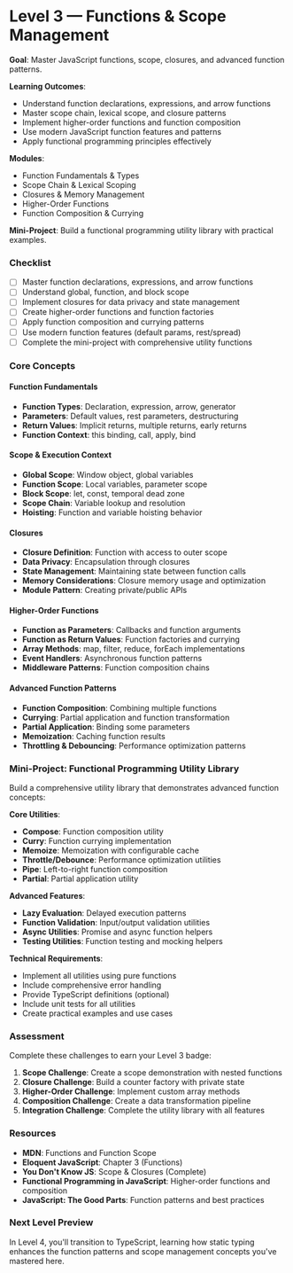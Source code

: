 # Level 3 — Functions & Scope Management

**Goal**: Master JavaScript functions, scope, closures, and advanced function patterns.

**Learning Outcomes**:
- Understand function declarations, expressions, and arrow functions
- Master scope chain, lexical scope, and closure patterns
- Implement higher-order functions and function composition
- Use modern JavaScript function features and patterns
- Apply functional programming principles effectively

**Modules**:
- Function Fundamentals & Types
- Scope Chain & Lexical Scoping
- Closures & Memory Management
- Higher-Order Functions
- Function Composition & Currying

**Mini-Project**: Build a functional programming utility library with practical examples.

### Checklist
- [ ] Master function declarations, expressions, and arrow functions
- [ ] Understand global, function, and block scope
- [ ] Implement closures for data privacy and state management
- [ ] Create higher-order functions and function factories
- [ ] Apply function composition and currying patterns
- [ ] Use modern function features (default params, rest/spread)
- [ ] Complete the mini-project with comprehensive utility functions

### Core Concepts

#### Function Fundamentals
- **Function Types**: Declaration, expression, arrow, generator
- **Parameters**: Default values, rest parameters, destructuring
- **Return Values**: Implicit returns, multiple returns, early returns
- **Function Context**: this binding, call, apply, bind

#### Scope & Execution Context
- **Global Scope**: Window object, global variables
- **Function Scope**: Local variables, parameter scope
- **Block Scope**: let, const, temporal dead zone
- **Scope Chain**: Variable lookup and resolution
- **Hoisting**: Function and variable hoisting behavior

#### Closures
- **Closure Definition**: Function with access to outer scope
- **Data Privacy**: Encapsulation through closures
- **State Management**: Maintaining state between function calls
- **Memory Considerations**: Closure memory usage and optimization
- **Module Pattern**: Creating private/public APIs

#### Higher-Order Functions
- **Function as Parameters**: Callbacks and function arguments
- **Function as Return Values**: Function factories and currying
- **Array Methods**: map, filter, reduce, forEach implementations
- **Event Handlers**: Asynchronous function patterns
- **Middleware Patterns**: Function composition chains

#### Advanced Function Patterns
- **Function Composition**: Combining multiple functions
- **Currying**: Partial application and function transformation
- **Partial Application**: Binding some parameters
- **Memoization**: Caching function results
- **Throttling & Debouncing**: Performance optimization patterns

### Mini-Project: Functional Programming Utility Library

Build a comprehensive utility library that demonstrates advanced function concepts:

**Core Utilities**:
- **Compose**: Function composition utility
- **Curry**: Function currying implementation
- **Memoize**: Memoization with configurable cache
- **Throttle/Debounce**: Performance optimization utilities
- **Pipe**: Left-to-right function composition
- **Partial**: Partial application utility

**Advanced Features**:
- **Lazy Evaluation**: Delayed execution patterns
- **Function Validation**: Input/output validation utilities
- **Async Utilities**: Promise and async function helpers
- **Testing Utilities**: Function testing and mocking helpers

**Technical Requirements**:
- Implement all utilities using pure functions
- Include comprehensive error handling
- Provide TypeScript definitions (optional)
- Include unit tests for all utilities
- Create practical examples and use cases

### Assessment

Complete these challenges to earn your Level 3 badge:

1. **Scope Challenge**: Create a scope demonstration with nested functions
2. **Closure Challenge**: Build a counter factory with private state
3. **Higher-Order Challenge**: Implement custom array methods
4. **Composition Challenge**: Create a data transformation pipeline
5. **Integration Challenge**: Complete the utility library with all features

### Resources

- **MDN**: Functions and Function Scope
- **Eloquent JavaScript**: Chapter 3 (Functions)
- **You Don't Know JS**: Scope & Closures (Complete)
- **Functional Programming in JavaScript**: Higher-order functions and composition
- **JavaScript: The Good Parts**: Function patterns and best practices

### Next Level Preview

In Level 4, you'll transition to TypeScript, learning how static typing enhances the function patterns and scope management concepts you've mastered here. 